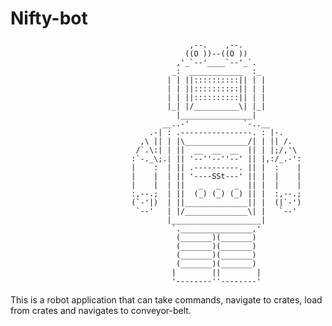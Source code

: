 # Nifty-bot

                                            ,--.    ,--.
                                           ((O ))--((O ))
                                         ,'_`--'____`--'_`.
                                        _:  ____________  :_
                                       | | ||::::::::::|| | |
                                       | | ||::::::::::|| | |
                                       | | ||::::::::::|| | |
                                       |_| |/__________\| |_|
                                         |________________|
                                      __..-'            `-..__
                                   .-| : .----------------. : |-.
                                 ,\ || | |\______________/| | || /.
                                /`.\:| | ||  __  __  __  || | |;/,'\
                               :`-._\;.| || '--''--''--' || |,:/_.-':
                               |    :  | || .----------. || |  :    |
                               |    |  | || '----SSt---' || |  |    |
                               |    |  | ||   _   _   _  || |  |    |
                               :,--.;  | ||  (_) (_) (_) || |  :,--.;
                               (`-'|)  | ||______________|| |  (|`-')
                                `--'   | |/______________\| |   `--'
                                       |____________________|
                                        `.________________,'
                                         (_______)(_______)
                                         (_______)(_______)
                                         (_______)(_______)
                                         (_______)(_______)
                                        |        ||        |
                                        '--------''--------'

This is a robot application that can take commands, navigate to crates, load from crates and navigates to conveyor-belt.
